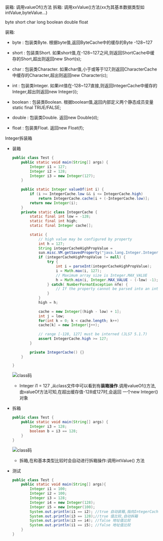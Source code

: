 装箱: 调用valueOf()方法
拆箱: 调用xxValue()方法(xx为其基本数据类型如 intValue,byteValue...)

byte short char long boolean double float 

装箱:
* byte  : 包装类Byte.      根据byte值,返回ByteCache中的缓存的Byte -128~127
* short : 包装类Short.     如果short值,在-128~127之间,则返回ShortCache中缓存的Short,超出则返回new Short(s);
* char  : 包装类Character. 如果char值,小于或等于127,则返回CharacterCache中缓存的Character,超出则返回new Character(c);
* int   : 包装类Integer.   如果int值在-128~127直接,则返回IntegerCache中缓存的Integer,超出则返回new Integer(i);

* boolean   : 包装类Boolean.   根据boolean值,返回内部定义两个静态成员变量  static final TRUE/FALSE;

* double    : 包装类Double.    返回new Double(d);
* float     : 包装类Float.     返回new Float(f);


Integer拆装箱

* 装箱
    ```java
    public class Test {
        public static void main(String[] args) {
            Integer i1 = 127;
            Integer i2 = 128;
            Integer i3 = new Integer(127);
        }
          
        public static Integer valueOf(int i) {
            if (i >= IntegerCache.low && i <= IntegerCache.high)
                return IntegerCache.cache[i + (-IntegerCache.low)];
            return new Integer(i);
        }
        private static class IntegerCache {
            static final int low = -128;
            static final int high;
            static final Integer cache[];
            
            static {
                // high value may be configured by property
                int h = 127;
                String integerCacheHighPropValue =
                sun.misc.VM.getSavedProperty("java.lang.Integer.IntegerCache.high");
                if (integerCacheHighPropValue != null) {
                    try {
                        int i = parseInt(integerCacheHighPropValue);
                        i = Math.max(i, 127);
                        // Maximum array size is Integer.MAX_VALUE
                        h = Math.min(i, Integer.MAX_VALUE - (-low) -1);
                    } catch( NumberFormatException nfe) {
                        // If the property cannot be parsed into an int, ignore it.
                    }
                }
                high = h;
                
                cache = new Integer[(high - low) + 1];
                int j = low;
                for(int k = 0; k < cache.length; k++)
                cache[k] = new Integer(j++);
                
                // range [-128, 127] must be interned (JLS7 5.1.7)
                assert IntegerCache.high >= 127;
            }
            
            private IntegerCache() {}
        }

    }
    
    ```
    ![class码](http://thyrsi.com/t6/644/1545989685x1822611383.jpg)
    
    * Integer i1 = 127 ,从class文件中可以看到有**装箱操作**.调用valueOf()方法,由valueOf方法可知,在超出缓存值-128或127时,会返回
    一个new Integer()对象
* 拆箱
    ```java
    public class Test {
        public static void main(String[] args) {
            Integer i3 = 128;
            boolean b = i3 == 128;
        }
    }
    ```
    ![class码](http://thyrsi.com/t6/651/1546828236x2890191781.jpg)
    * 拆箱,在和基本类型比较时会自动进行拆箱操作:调用intValue() 方法
 
 
* 测试
    ```java
    public class Test {  
        public static void main(String[] args){
            Integer i1 = 100;
            Integer i2 = 100;
            Integer i3 = 128;
            Integer i4 = new Integer(128);  
            Integer i5 = new Integer(100);
            System.out.println(i1 == i2); //true 自动装箱,指向IntegerCache,地址值比较
            System.out.println(i3 == 128);//true 值比较,自动拆箱
            System.out.println(i3 == i4); //false 地址值比较
            System.out.println(i1 == i5); //false 地址值比较
        }
    }           
    ```
    